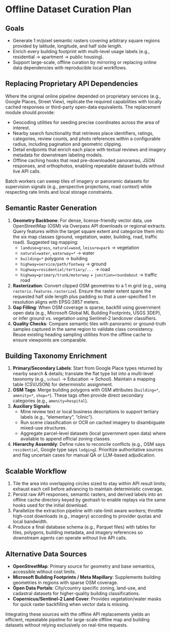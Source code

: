 # Offline Dataset Curation Plan

## Goals
- Generate 1 m/pixel semantic rasters covering arbitrary square regions provided by latitude, longitude, and half side length.
- Enrich every building footprint with multi-level usage labels (e.g., residential → apartment → public housing).
- Support large-scale, offline curation by mirroring or replacing online data dependencies with reproducible local workflows.

## Replacing Proprietary API Dependencies
Where the original online pipeline depended on proprietary services (e.g., Google Places, Street View), replicate the required capabilities with locally cached responses or third-party open-data equivalents. The replacement module should provide:
- Geocoding utilities for seeding precise coordinates across the area of interest.
- Nearby search functionality that retrieves place identifiers, ratings, categories, review counts, and photo references within a configurable radius, including pagination and geometric clipping.
- Detail endpoints that enrich each place with textual reviews and imagery metadata for downstream labeling models.
- Offline caching hooks that read pre-downloaded panoramas, JSON responses, and orthophotos, enabling repeatable dataset builds without live API calls.

Batch workers can sweep tiles of imagery or panoramic datasets for supervision signals (e.g., perspective projections, road context) while respecting rate limits and local storage constraints.

## Semantic Raster Generation
1. **Geometry Backbone**: For dense, license-friendly vector data, use OpenStreetMap (OSM) via Overpass API downloads or regional extracts. Query features within the target square extent and categorize them into the six map classes (ground, vegetation, water, building, road, traffic road). Suggested tag mapping:
   - `landuse=grass`, `natural=wood`, `leisure=park` → vegetation
   - `natural=water`, `waterway=*` → water
   - `building=*` polygons → building
   - `highway=service/path/footway` → ground
   - `highway=residential/tertiary/...` → road
   - `highway=primary/trunk/motorway` + `junction=roundabout` → traffic road
2. **Rasterization**: Convert clipped OSM geometries to a 1 m grid (e.g., using `rasterio.features.rasterize`). Ensure the raster extent spans the requested half side length plus padding so that a user-specified 1 m resolution aligns with EPSG:3857 meters.
3. **Gap Filling**: When OSM coverage is sparse, backfill using government open data (e.g., Microsoft Global ML Building Footprints, USGS 3DEP), or infer ground vs. vegetation using Sentinel-2 landcover classifiers.
4. **Quality Checks**: Compare semantic tiles with panoramic or ground-truth samples captured in the same region to validate class consistency. Reuse existing heading sampling utilities from the offline cache to ensure viewpoints are comparable.

## Building Taxonomy Enrichment
1. **Primary/Secondary Labels**: Start from Google Place types returned by nearby search & details; translate the flat type list into a multi-level taxonomy (e.g., `school` → Education → School). Maintain a mapping table (CSV/JSON) for deterministic assignment.
2. **OSM Tags**: Merge building polygons with OSM attributes (`building=*`, `amenity=*`, `shop=*`). These tags often provide direct secondary categories (e.g., `amenity=hospital`).
3. **Auxiliary Signals**:
   - Mine review text or local business descriptions to support tertiary labels (e.g., “elementary”, “clinic”).
   - Run scene classification or OCR on cached imagery to disambiguate mixed-use structures.
   - Aggregate parcel-level datasets (local government open data) where available to append official zoning classes.
4. **Hierarchy Assembly**: Define rules to reconcile conflicts (e.g., OSM says `residential`, Google type says `lodging`). Prioritize authoritative sources and flag uncertain cases for manual QA or LLM-based adjudication.

## Scalable Workflow
1. Tile the area into overlapping circles sized to stay within API result limits; exhaust each cell before advancing to maintain deterministic coverage.
2. Persist raw API responses, semantic rasters, and derived labels into an offline cache directory keyed by geohash to enable replays via the same hooks used for the initial download.
3. Parallelize the extraction pipeline with rate-limit aware workers; throttle high-cost downloads (e.g., imagery) according to provider quotas and local bandwidth.
4. Produce a final database schema (e.g., Parquet files) with tables for tiles, polygons, building metadata, and imagery references so downstream agents can operate without live API calls.

## Alternative Data Sources
- **OpenStreetMap**: Primary source for geometry and base semantics, accessible without cost limits.
- **Microsoft Building Footprints / Meta Mapillary**: Supplements building geometries in regions with sparse OSM coverage.
- **Open Data Portals**: City/country specific zoning, land-use, and cadastral datasets for higher-quality building classifications.
- **Copernicus/Sentinel-2 Land Cover**: Provides vegetation/water masks for quick raster backfilling when vector data is missing.

Integrating these sources with the offline API replacements yields an efficient, repeatable pipeline for large-scale offline map and building datasets without relying exclusively on real-time requests.
